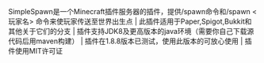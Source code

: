 SimpleSpawn是一个Minecraft插件服务器的插件，提供/spawn命令和/spawn <玩家名> 命令来使玩家传送至世界出生点 | 此插件适用于Paper,Spigot,Bukkit和其他关于它们的分支 | 插件支持JDK8及更高版本的java环境（需要你自己下载源代码后用maven构建） | 插件在1.8.8版本已测试，使用此版本的可放心使用 | 插件使用MIT许可证
